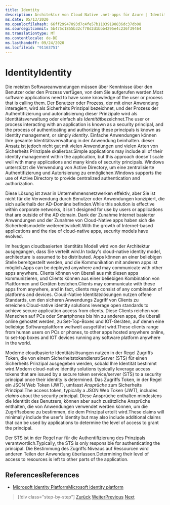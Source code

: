 ```yaml
---
title: Identity
description: Architektur von Cloud Native .net-apps für Azure | Identity
ms.date: 05/13/2020
ms.openlocfilehash: 66ff29947093d7c4fe57b11039190836dc37db08
ms.sourcegitcommit: 5b475c1855b32cf78d2d1bbb4295e4c236f39464
ms.translationtype: MT
ms.contentlocale: de-DE
ms.lasthandoff: 09/24/2020
ms.locfileid: "91163751"
---
```

# <a name="identity"></a><span data-ttu-id="f5e81-103">Identity</span><span class="sxs-lookup"><span data-stu-id="f5e81-103">Identity</span></span>

<span data-ttu-id="f5e81-104">Die meisten Softwareanwendungen müssen über Kenntnisse über den Benutzer oder den Prozess verfügen, von dem Sie aufgerufen werden.</span><span class="sxs-lookup"><span data-stu-id="f5e81-104">Most software applications need to have some knowledge of the user or process that is calling them.</span></span> <span data-ttu-id="f5e81-105">Der Benutzer oder Prozess, der mit einer Anwendung interagiert, wird als Sicherheits Prinzipal bezeichnet, und der Prozess der Authentifizierung und autorialisierung dieser Prinzipale wird als Identitätsverwaltung oder einfach als *Identität*bezeichnet.</span><span class="sxs-lookup"><span data-stu-id="f5e81-105">The user or process interacting with an application is known as a security principal, and the process of authenticating and authorizing these principals is known as identity management, or simply *identity*.</span></span> <span data-ttu-id="f5e81-106">Einfache Anwendungen können Ihre gesamte Identitätsverwaltung in der Anwendung beinhalten. dieser Ansatz ist jedoch nicht gut mit vielen Anwendungen und vielen Arten von Sicherheits Prinzipale skalierbar.</span><span class="sxs-lookup"><span data-stu-id="f5e81-106">Simple applications may include all of their identity management within the application, but this approach doesn't scale well with many applications and many kinds of security principals.</span></span> <span data-ttu-id="f5e81-107">Windows unterstützt die Verwendung von Active Directory, um eine zentralisierte Authentifizierung und Autorisierung zu ermöglichen.</span><span class="sxs-lookup"><span data-stu-id="f5e81-107">Windows supports the use of Active Directory to provide centralized authentication and authorization.</span></span>

<!-- (insert figure showing Windows AD auth model) -->

<span data-ttu-id="f5e81-108">Diese Lösung ist zwar in Unternehmensnetzwerken effektiv, aber Sie ist nicht für die Verwendung durch Benutzer oder Anwendungen konzipiert, die sich außerhalb der AD-Domäne befinden.</span><span class="sxs-lookup"><span data-stu-id="f5e81-108">While this solution is effective within corporate networks, it isn't designed for use by users or applications that are outside of the AD domain.</span></span> <span data-ttu-id="f5e81-109">Dank der Zunahme Internet basierter Anwendungen und der Zunahme von Cloud-Native apps haben sich die Sicherheitsmodelle weiterentwickelt.</span><span class="sxs-lookup"><span data-stu-id="f5e81-109">With the growth of Internet-based applications and the rise of cloud-native apps, security models have evolved.</span></span>

<span data-ttu-id="f5e81-110">Im heutigen cloudbasierten Identitäts Modell wird von der Architektur ausgegangen, dass Sie verteilt wird.</span><span class="sxs-lookup"><span data-stu-id="f5e81-110">In today's cloud-native identity model, architecture is assumed to be distributed.</span></span> <span data-ttu-id="f5e81-111">Apps können an einer beliebigen Stelle bereitgestellt werden, und die Kommunikation mit anderen apps ist möglich.</span><span class="sxs-lookup"><span data-stu-id="f5e81-111">Apps can be deployed anywhere and may communicate with other apps anywhere.</span></span> <span data-ttu-id="f5e81-112">Clients können von überall aus mit diesen apps kommunizieren, und Clients können aus einer beliebigen Kombination von Plattformen und Geräten bestehen.</span><span class="sxs-lookup"><span data-stu-id="f5e81-112">Clients may communicate with these apps from anywhere, and in fact, clients may consist of any combination of platforms and devices.</span></span> <span data-ttu-id="f5e81-113">Cloud-Native Identitätslösungen nutzen offene Standards, um den sicheren Anwendungs Zugriff von Clients zu erreichen.</span><span class="sxs-lookup"><span data-stu-id="f5e81-113">Cloud-native identity solutions leverage open standards to achieve secure application access from clients.</span></span> <span data-ttu-id="f5e81-114">Diese Clients reichen von Menschen auf PCs oder Smartphones bis hin zu anderen apps, die überall online gehostet werden, zu Set-Top-Boxes und IOT-Geräten, auf denen eine beliebige Softwareplattform weltweit ausgeführt wird.</span><span class="sxs-lookup"><span data-stu-id="f5e81-114">These clients range from human users on PCs or phones, to other apps hosted anywhere online, to set-top boxes and IOT devices running any software platform anywhere in the world.</span></span>

<span data-ttu-id="f5e81-115">Moderne cloudbasierte Identitätslösungen nutzen in der Regel Zugriffs Token, die von einem Sicherheitstokendienst/Server (STS) für einen Sicherheits Prinzipal ausgegeben werden, sobald Ihre Identität bestimmt wird.</span><span class="sxs-lookup"><span data-stu-id="f5e81-115">Modern cloud-native identity solutions typically leverage access tokens that are issued by a secure token service/server (STS) to a security principal once their identity is determined.</span></span> <span data-ttu-id="f5e81-116">Das Zugriffs Token, in der Regel ein JSON Web Token (JWT), umfasst *Ansprüche* zum Sicherheits Prinzipal.</span><span class="sxs-lookup"><span data-stu-id="f5e81-116">The access token, typically a JSON Web Token (JWT), includes *claims* about the security principal.</span></span> <span data-ttu-id="f5e81-117">Diese Ansprüche enthalten mindestens die Identität des Benutzers, können aber auch zusätzliche Ansprüche enthalten, die von Anwendungen verwendet werden können, um die Zugriffsebene zu bestimmen, die dem Prinzipal erteilt wird.</span><span class="sxs-lookup"><span data-stu-id="f5e81-117">These claims will minimally include the user's identity but may also include additional claims that can be used by applications to determine the level of access to grant the principal.</span></span>

<!-- (insert figure showing basic handshake involving a principal, an STS, and an app) -->

<span data-ttu-id="f5e81-118">Der STS ist in der Regel nur für die Authentifizierung des Prinzipals verantwortlich.</span><span class="sxs-lookup"><span data-stu-id="f5e81-118">Typically, the STS is only responsible for authenticating the principal.</span></span> <span data-ttu-id="f5e81-119">Die Bestimmung des Zugriffs Niveaus auf Ressourcen wird anderen Teilen der Anwendung überlassen.</span><span class="sxs-lookup"><span data-stu-id="f5e81-119">Determining their level of access to resources is left to other parts of the application.</span></span>

## <a name="references"></a><span data-ttu-id="f5e81-120">References</span><span class="sxs-lookup"><span data-stu-id="f5e81-120">References</span></span>

- [<span data-ttu-id="f5e81-121">Microsoft Identity Platform</span><span class="sxs-lookup"><span data-stu-id="f5e81-121">Microsoft identity platform</span></span>](/azure/active-directory/develop/)

>[!div class="step-by-step"]
><span data-ttu-id="f5e81-122">[Zurück](azure-monitor.md)
>[Weiter](authentication-authorization.md)</span><span class="sxs-lookup"><span data-stu-id="f5e81-122">[Previous](azure-monitor.md)
[Next](authentication-authorization.md)</span></span>
